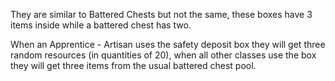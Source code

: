 They are similar to Battered Chests but not the same, these boxes have 3 items inside while a battered chest has two.

When an Apprentice - Artisan uses the safety deposit box they will get three random resources (in quantities of 20), when all other classes use the box they will get three items from the usual battered chest pool.